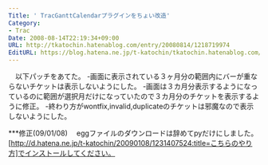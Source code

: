 ```yaml
---
Title: ' TracGanttCalendarプラグインをちょい改造'
Category:
- Trac
Date: 2008-08-14T22:19:34+09:00
URL: http://tkatochin.hatenablog.com/entry/20080814/1218719974
EditURL: https://blog.hatena.ne.jp/t-katochin/tkatochin.hatenablog.com/atom/entry/6653586347154754584
---
```


　以下パッチをあてた。
-画面に表示されている３ヶ月分の範囲内にバーが重ならないチケットは表示しないようにした。
-画面は３カ月分表示するようになっているのに範囲が選択月だけになっていたので３カ月分のチケットを表示するように修正。
-終わり方がwontfix,invalid,duplicateのチケットは邪魔なので表示しないようにした。

***修正(09/01/08)
　eggファイルのダウンロードは辞めてpyだけにしました。[http://d.hatena.ne.jp/t-katochin/20090108/1231407524:title=こちらのやり方]でインストールしてください。
　
